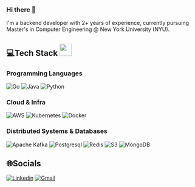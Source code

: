 ### Hi there 👋

I'm a backend developer with 2+ years of experience, currently pursuing Master's in Computer Engineering @ New York University (NYU).

## 💻Tech Stack <img src = "https://media2.giphy.com/media/QssGEmpkyEOhBCb7e1/giphy.gif?cid=ecf05e47a0n3gi1bfqntqmob8g9aid1oyj2wr3ds3mg700bl&rid=giphy.gif" width = 32px> 
### Programming Languages
![Go](https://img.shields.io/badge/go-%2300ADD8.svg?style=for-the-badge&logo=go&logoColor=white)
![Java](https://img.shields.io/badge/java-%23ED8B00.svg?style=for-the-badge&logo=openjdk&logoColor=white)
![Python](https://img.shields.io/badge/Python-3776AB?style=for-the-badge&logo=python&logoColor=white)

### Cloud & Infra
![AWS](https://img.shields.io/badge/AWS-%23FF9900.svg?style=for-the-badge&logo=amazon-aws&logoColor=white)
![Kubernetes](https://img.shields.io/badge/kubernetes-%23326ce5.svg?style=for-the-badge&logo=kubernetes&logoColor=white)
![Docker](https://img.shields.io/badge/docker-%230db7ed.svg?style=for-the-badge&logo=docker&logoColor=white)

### Distributed Systems & Databases
![Apache Kafka](https://img.shields.io/badge/Apache%20Kafka-000?style=for-the-badge&logo=apachekafka)
![Postgresql](https://img.shields.io/badge/PostgreSQL-316192?style=for-the-badge&logo=postgresql&logoColor=white) 
![Redis](https://img.shields.io/badge/redis-%23DD0031.svg?&style=for-the-badge&logo=redis&logoColor=white) 
![S3](https://img.shields.io/badge/Amazon%20S3-569A31.svg?style=for-the-badge&logo=Amazon-S3&logoColor=white) 
![MongoDB](https://img.shields.io/badge/MongoDB-%234ea94b.svg?style=for-the-badge&logo=mongodb&logoColor=white)

## 🌐Socials
[![Linkedin](https://img.shields.io/badge/LinkedIn-0072b1?style=for-the-badge&logo=linkedin&logoColor=white)](https://www.linkedin.com/in/rrahul2210/)
[![Gmail](https://img.shields.io/badge/Gmail-D14836?style=for-the-badge&logo=gmail&logoColor=white)](mailto:rr4185@nyu.edu) 



